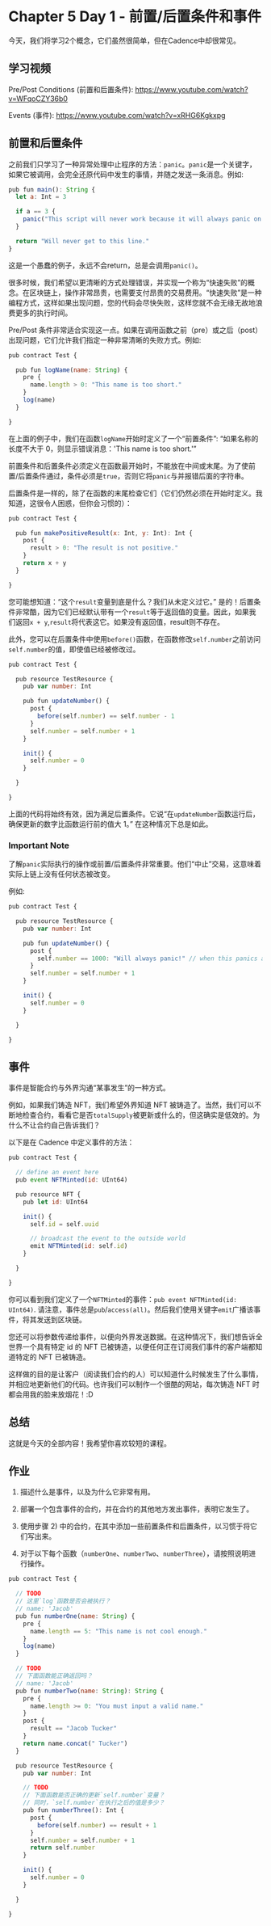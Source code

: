 # Chapter 5 Day 1 - 前置/后置条件和事件

今天，我们将学习2个概念，它们虽然很简单，但在Cadence中却很常见。

## 学习视频

Pre/Post Conditions (前置和后置条件): https://www.youtube.com/watch?v=WFqoCZY36b0

Events (事件): https://www.youtube.com/watch?v=xRHG6Kgkxpg

## 前置和后置条件

之前我们只学习了一种异常处理中止程序的方法：`panic`。`panic`是一个关键字，如果它被调用，会完全还原代码中发生的事情，并随之发送一条消息。例如:

```javascript
pub fun main(): String {
  let a: Int = 3

  if a == 3 {
    panic("This script will never work because it will always panic on this line.")
  }

  return "Will never get to this line."
}
```

这是一个愚蠢的例子，永远不会return，总是会调用`panic()`。

很多时候，我们希望以更清晰的方式处理错误，并实现一个称为“快速失败”的概念。在区块链上，操作非常昂贵，也需要支付昂贵的交易费用。“快速失败”是一种编程方式，这样如果出现问题，您的代码会尽快失败，这样您就不会无缘无故地浪费更多的执行时间。

Pre/Post 条件非常适合实现这一点。如果在调用函数之前（pre）或之后（post）出现问题，它们允许我们指定一种非常清晰的失败方式。例如:

```javascript
pub contract Test {

  pub fun logName(name: String) {
    pre {
      name.length > 0: "This name is too short."
    }
    log(name)
  }

}
```

在上面的例子中，我们在函数`logName`开始时定义了一个“前置条件”: “如果名称的长度不大于 0，则显示错误消息：'This name is too short.'”

前置条件和后置条件必须定义在函数最开始时，不能放在中间或末尾。为了使前置/后置条件通过，条件必须是`true`，否则它将`panic`与并报错后面的字符串。

后置条件是一样的，除了在函数的末尾检查它们（它们仍然必须在开始时定义。我知道，这很令人困惑，但你会习惯的）：

```javascript
pub contract Test {

  pub fun makePositiveResult(x: Int, y: Int): Int {
    post {
      result > 0: "The result is not positive."
    }
    return x + y
  }

}
```

您可能想知道：“这个`result`变量到底是什么？我们从未定义过它。” 是的！后置条件非常酷，因为它们已经默认带有一个`result`等于返回值的变量。因此，如果我们返回`x + y`,`result`将代表这它。如果没有返回值，result则不存在。

此外，您可以在后置条件中使用`before()`函数，在函数修改`self.number`之前访问`self.number`的值，即使值已经被修改过。

```javascript
pub contract Test {

  pub resource TestResource {
    pub var number: Int

    pub fun updateNumber() {
      post {
        before(self.number) == self.number - 1
      }
      self.number = self.number + 1
    }

    init() {
      self.number = 0
    }

  }

}
```

上面的代码将始终有效，因为满足后置条件。它说“在`updateNumber`函数运行后，确保更新的数字比函数运行前的值大 1。” 在这种情况下总是如此。

### Important Note

了解`panic`实际执行的操作或前置/后置条件非常重要。他们“中止”交易，这意味着实际上链上没有任何状态被改变。

例如:
```javascript
pub contract Test {

  pub resource TestResource {
    pub var number: Int

    pub fun updateNumber() {
      post {
        self.number == 1000: "Will always panic!" // when this panics after the function is run, `self.number` gets reset back to 0
      }
      self.number = self.number + 1
    }

    init() {
      self.number = 0
    }

  }

}
```

## 事件

事件是智能合约与外界沟通“某事发生”的一种方式。

例如，如果我们铸造 NFT，我们希望外界知道 NFT 被铸造了。当然，我们可以不断地检查合约，看看它是否`totalSupply`被更新或什么的，但这确实是低效的。为什么不让合约自己告诉我们？

以下是在 Cadence 中定义事件的方法：

```javascript
pub contract Test {

  // define an event here
  pub event NFTMinted(id: UInt64)

  pub resource NFT {
    pub let id: UInt64

    init() {
      self.id = self.uuid

      // broadcast the event to the outside world
      emit NFTMinted(id: self.id)
    }

  }

}
```

你可以看到我们定义了一个`NFTMinted`的事件：`pub event NFTMinted(id: UInt64)`. 请注意，事件总是`pub`/`access(all)`。然后我们使用关键字`emit`广播该事件，将其发送到区块链。

您还可以将参数传递给事件，以便向外界发送数据。在这种情况下，我们想告诉全世界一个具有特定 id 的 NFT 已被铸造，以便任何正在订阅我们事件的客户端都知道特定的 NFT 已被铸造。

这样做的目的是让客户（阅读我们合约的人）可以知道什么时候发生了什么事情，并相应地更新他们的代码。也许我们可以制作一个很酷的网站，每次铸造 NFT 时都会用我的脸来放烟花！:D

## 总结

这就是今天的全部内容！我希望你喜欢较短的课程。

## 作业

1. 描述什么是事件，以及为什么它非常有用。

2. 部署一个包含事件的合约，并在合约的其他地方发出事件，表明它发生了。

3. 使用步骤 2) 中的合约，在其中添加一些前置条件和后置条件，以习惯于将它们写出来。

4. 对于以下每个函数（`numberOne`、`numberTwo`、`numberThree`），请按照说明进行操作。

```javascript
pub contract Test {

  // TODO
  // 这里`log`函数是否会被执行？
  // name: 'Jacob'
  pub fun numberOne(name: String) {
    pre {
      name.length == 5: "This name is not cool enough."
    }
    log(name)
  }

  // TODO
  // 下面函数能正确返回吗？
  // name: 'Jacob'
  pub fun numberTwo(name: String): String {
    pre {
      name.length >= 0: "You must input a valid name."
    }
    post {
      result == "Jacob Tucker"
    }
    return name.concat(" Tucker")
  }

  pub resource TestResource {
    pub var number: Int

    // TODO
    // 下面函数能否正确的更新`self.number`变量？
    // 同时，`self.number`在执行之后的值是多少？
    pub fun numberThree(): Int {
      post {
        before(self.number) == result + 1
      }
      self.number = self.number + 1
      return self.number
    }

    init() {
      self.number = 0
    }

  }

}
```